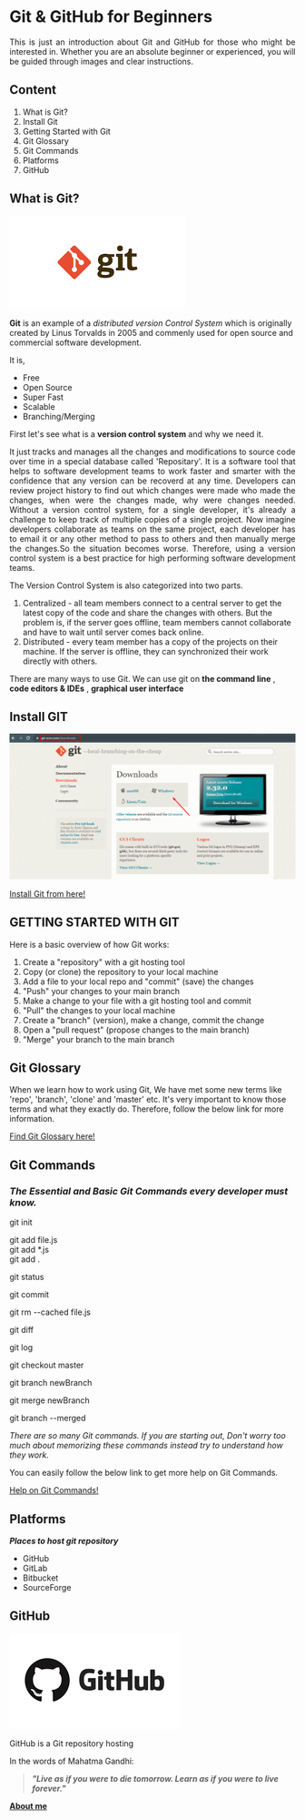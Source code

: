 # Git & GitHub for Beginners
<p align="justify">This is just an introduction about Git and GitHub for those who might be interested in. 
Whether you are an absolute beginner or experienced, you will be guided through images and clear instructions.</p>

## Content
1. What is Git?
2. Install Git
3. Getting Started with Git
4. Git Glossary
5. Git Commands
6. Platforms
7. GitHub

## What is Git?

![Git-image](https://github.com/aardperera/Git-and-GitHub-for-Beginners/blob/gh-pages/images/download.png)

**Git** is an example of a _distributed version Control System_ which is originally created by Linus Torvalds in 2005 and commenly used for open source and commercial software development. 

It is,
- Free
- Open Source
- Super Fast
- Scalable
- Branching/Merging

First let's see what is a **version control system** and why we need it.  <br>
<p align="justify"> 
It just tracks and manages all the changes and modifications to source code over time in a special database called 'Repositary'. It is a software tool that helps to software development teams to work faster and smarter with the confidence that any version can be recoverd at any time. Developers can review project history to find out which changes were made who made the changes, when were the changes made, why were changes needed. Without a version control system, for a single developer, it's already a challenge to keep track of multiple copies of a single project. Now imagine developers collaborate as teams on the same project, each developer has to email it or any other method to pass to others and then manually merge the changes.So the situation becomes worse. Therefore, using a version control system is a best practice for high performing software development teams.</p>

The Version Control System is also categorized into two parts. 
1. Centralized - all team members connect to a central server to get the latest copy of the code and share the changes with others. But the problem is, if the server goes offline, team members cannot collaborate and have to wait until server comes back online. 
2. Distributed - every team member has a copy of the projects on their machine. If the server is offline, they can synchronized their work directly with others.

There are many ways to use Git. We can use git on **the command line** , **code editors & IDEs** , **graphical user interface**

## Install GIT

![Install Git](https://github.com/aardperera/Git-and-GitHub-for-Beginners/blob/gh-pages/images/gitinstall.png)

[Install Git from here!](https://git-scm.com/downloads)

## GETTING STARTED WITH GIT
Here is a basic overview of how Git works:

1. Create a "repository" with a git hosting tool
2. Copy (or clone) the repository to your local machine
3. Add a file to your local repo and "commit" (save) the changes
4. "Push" your changes to your main branch
5. Make a change to your file with a git hosting tool and commit
6. "Pull" the changes to your local machine
7. Create a "branch" (version), make a change, commit the change
8. Open a "pull request" (propose changes to the main branch)
9. "Merge" your branch to the main branch

## Git Glossary
When we learn how to work using Git, We have met some new terms like 'repo', 'branch', 'clone' and 'master' etc. It's very important to know those terms and what they exactly do. Therefore, follow the below link for more information. 

[Find Git Glossary here!](https://git-scm.com/docs/gitglossary)

## Git Commands

### _The Essential and Basic Git Commands every developer must know._

git init                    

git add file.js<br>
git add *.js<br>
git add .

git status

git commit

git rm --cached file.js

git diff

git log

git checkout master

git branch newBranch

git merge newBranch

git branch --merged

_There are so many Git commands. If you are starting out, Don't worry too much about memorizing these commands instead try to understand how they work._

You can easily follow the below link to get more help on Git Commands. 

[Help on Git Commands!](https://git-scm.com/docs/git)

## Platforms

_**Places to host git repository**_

- GitHub
- GitLab
- Bitbucket
- SourceForge

## GitHub
![GitHub-image](https://github.com/aardperera/Git-and-GitHub-for-Beginners/blob/gh-pages/images/download%20(1).png)


GitHub is a Git repository hosting 
























In the words of Mahatma Gandhi:
> _**"Live as if you were to die tomorrow. Learn as if you were to live forever."**_

[**About me**](https://www.linkedin.com/in/ranjana-perera/)